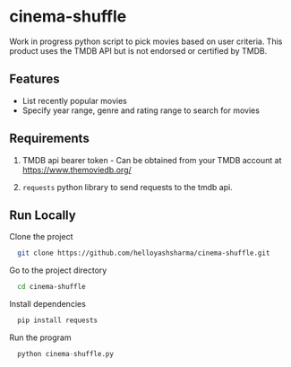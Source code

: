 # cinema-shuffle

Work in progress python script to pick movies based on user criteria. This product uses the TMDB API but is not endorsed or certified by TMDB.


## Features

- List recently popular movies
- Specify year range, genre and rating range to search for movies


## Requirements
 1. TMDB api bearer token - Can be obtained from your TMDB account at https://www.themoviedb.org/
 
 2. `requests` python library to send requests to the tmdb api.


## Run Locally

Clone the project

```bash
  git clone https://github.com/helloyashsharma/cinema-shuffle.git
```

Go to the project directory

```bash
  cd cinema-shuffle
```

Install dependencies

```python
  pip install requests
```

Run the program

```python
  python cinema-shuffle.py
```


